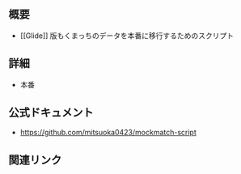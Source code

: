 ## 概要
- [[Glide]] 版もくまっちのデータを本番に移行するためのスクリプト

## 詳細
- 本番

## 公式ドキュメント
- https://github.com/mitsuoka0423/mockmatch-script

## 関連リンク

